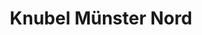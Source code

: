 ---
title: "Knubel Münster Nord"
url: /muenster/knubel-muenster-nord-august-horch-strasse/
shop: Autowerkstatt
---